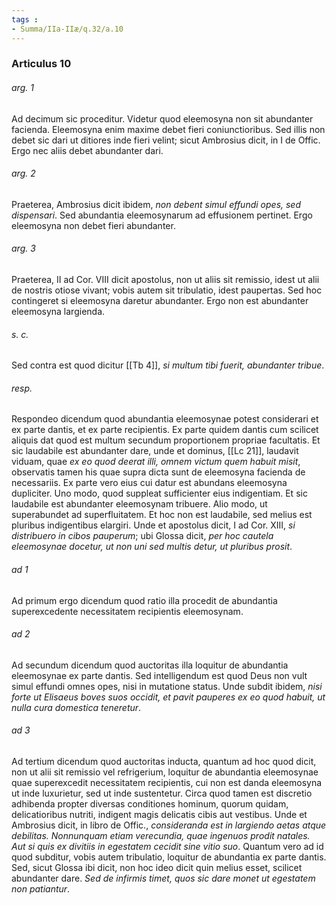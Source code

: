 ```yaml
---
tags : 
- Summa/IIa-IIæ/q.32/a.10
---
```


### Articulus 10

###### arg. 1
Ad decimum sic proceditur. Videtur quod eleemosyna non sit abundanter facienda. Eleemosyna enim maxime debet fieri coniunctioribus. Sed illis non debet sic dari ut ditiores inde fieri velint; sicut Ambrosius dicit, in I de Offic. Ergo nec aliis debet abundanter dari.

###### arg. 2
Praeterea, Ambrosius dicit ibidem, *non debent simul effundi opes, sed dispensari*. Sed abundantia eleemosynarum ad effusionem pertinet. Ergo eleemosyna non debet fieri abundanter.

###### arg. 3
Praeterea, II ad Cor. VIII dicit apostolus, non ut aliis sit remissio, idest ut alii de nostris otiose vivant; vobis autem sit tribulatio, idest paupertas. Sed hoc contingeret si eleemosyna daretur abundanter. Ergo non est abundanter eleemosyna largienda.

###### s. c.
Sed contra est quod dicitur [[Tb 4]], *si multum tibi fuerit, abundanter tribue*.

###### resp.
Respondeo dicendum quod abundantia eleemosynae potest considerari et ex parte dantis, et ex parte recipientis. Ex parte quidem dantis cum scilicet aliquis dat quod est multum secundum proportionem propriae facultatis. Et sic laudabile est abundanter dare, unde et dominus, [[Lc 21]], laudavit viduam, quae *ex eo quod deerat illi, omnem victum quem habuit misit*, observatis tamen his quae supra dicta sunt de eleemosyna facienda de necessariis. Ex parte vero eius cui datur est abundans eleemosyna dupliciter. Uno modo, quod suppleat sufficienter eius indigentiam. Et sic laudabile est abundanter eleemosynam tribuere. Alio modo, ut superabundet ad superfluitatem. Et hoc non est laudabile, sed melius est pluribus indigentibus elargiri. Unde et apostolus dicit, I ad Cor. XIII, *si distribuero in cibos pauperum*; ubi Glossa dicit, *per hoc cautela eleemosynae docetur, ut non uni sed multis detur, ut pluribus prosit*.

###### ad 1
Ad primum ergo dicendum quod ratio illa procedit de abundantia superexcedente necessitatem recipientis eleemosynam.

###### ad 2
Ad secundum dicendum quod auctoritas illa loquitur de abundantia eleemosynae ex parte dantis. Sed intelligendum est quod Deus non vult simul effundi omnes opes, nisi in mutatione status. Unde subdit ibidem, *nisi forte ut Elisaeus boves suos occidit, et pavit pauperes ex eo quod habuit, ut nulla cura domestica teneretur*.

###### ad 3
Ad tertium dicendum quod auctoritas inducta, quantum ad hoc quod dicit, non ut alii sit remissio vel refrigerium, loquitur de abundantia eleemosynae quae superexcedit necessitatem recipientis, cui non est danda eleemosyna ut inde luxurietur, sed ut inde sustentetur. Circa quod tamen est discretio adhibenda propter diversas conditiones hominum, quorum quidam, delicatioribus nutriti, indigent magis delicatis cibis aut vestibus. Unde et Ambrosius dicit, in libro de Offic., *consideranda est in largiendo aetas atque debilitas. Nonnunquam etiam verecundia, quae ingenuos prodit natales. Aut si quis ex divitiis in egestatem cecidit sine vitio suo*. Quantum vero ad id quod subditur, vobis autem tribulatio, loquitur de abundantia ex parte dantis. Sed, sicut Glossa ibi dicit, non hoc ideo dicit quin melius esset, scilicet abundanter dare. *Sed de infirmis timet, quos sic dare monet ut egestatem non patiantur*.

